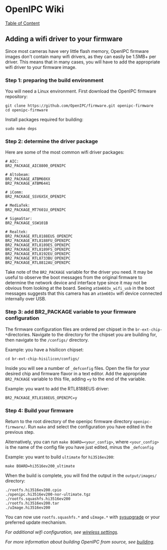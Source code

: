 # OpenIPC Wiki
[Table of Content](../README.md)

Adding a wifi driver to your firmware
---
Since most cameras have very little flash memory, OpenIPC firmware images don't contain many wifi drivers, as they can easily be 1.5MB+ per driver.
This means that in many cases, you will have to add the appropriate wifi driver to your firmware image.

### Step 1: preparing the build environment
You will need a Linux environment. First download the OpenIPC firmware repository:

```
git clone https://github.com/OpenIPC/firmware.git openipc-firmware
cd openipc-firmware
```

Install packages required for building:

```
sudo make deps
```

### Step 2: determine the driver package
Here are some of the most common wifi driver packages:
```
# AIC:
BR2_PACKAGE_AIC8800_OPENIPC

# Altobeam:
BR2_PACKAGE_ATBM60XX
BR2_PACKAGE_ATBM6441

# iComm:
BR2_PACKAGE_SSV6X5X_OPENIPC

# MediaTek:
BR2_PACKAGE_MT7601U_OPENIPC

# SigmaStar:
BR2_PACKAGE_SSW101B

# Realtek:
BR2_PACKAGE_RTL8188EUS_OPENIPC
BR2_PACKAGE_RTL8188FU_OPENIPC
BR2_PACKAGE_RTL8189ES_OPENIPC
BR2_PACKAGE_RTL8189FS_OPENIPC
BR2_PACKAGE_RTL8192EU_OPENIPC
BR2_PACKAGE_RTL8733BU_OPENIPC
BR2_PACKAGE_RTL8812AU_OPENIPC
```

Take note of the `BR2_PACKAGE` variable for the driver you need. It may
be useful to observe the boot messages from the original firmware to
determine the network device and interface type since it may not be
obvious from looking at the board. Seeing `atbm603x_wifi_usb` in the
boot messages suggests that this camera has an `atbm603x` wifi device
connected internally over USB.

### Step 3: add BR2_PACKAGE variable to your firmware configuration
The firmware configuration files are ordered per chipset in the `br-ext-chip-*`directories. Navigate to the directory for the chipset you are building for, then navigate to the `/configs/` directory.

Example: you have a hisilicon chipset:

`cd br-ext-chip-hisilicon/configs/`

Inside you will see a number of `_defconfig` files. Open the file for your desired chip and firmware flavor in a text editor.
Add the appropriate `BR2_PACKAGE` variable to this file, adding `=y` to the end of the variable. 

Example: you want to add the RTL8188EUS driver:

`BR2_PACKAGE_RTL8188EUS_OPENIPC=y`

### Step 4: Build your firmware
Return to the root directory of the openipc firmware directory `openipc-firmware/`.
Run `make` and select the configuration you have edited in the previous step.

Alternatively, you can run `make BOARD=<your_config>`, where `<your_config>` is the name of the config file you have just edited, minus the `_defconfig`

Example: you want to build `ultimate` for `hi3516ev200`:

`make BOARD=hi3516ev200_ultimate`

When the build is complete, you will find the output in the `output/images/` directory:

```
./rootfs.hi3516ev200.cpio
./openipc.hi3516ev200-nor-ultimate.tgz
./rootfs.squashfs.hi3516ev200
./rootfs.hi3516ev200.tar
./uImage.hi3516ev200
```

You can now use `rootfs.squashfs.*` and `uImage.*` with [sysupgrade](./sysupgrade.md) or your preferred update mechanism.

*For additional wifi configuration, see [wireless settings](./wireless-settings.md).*

*For more information about building OpenIPC from source, see [building](./building.md).*
